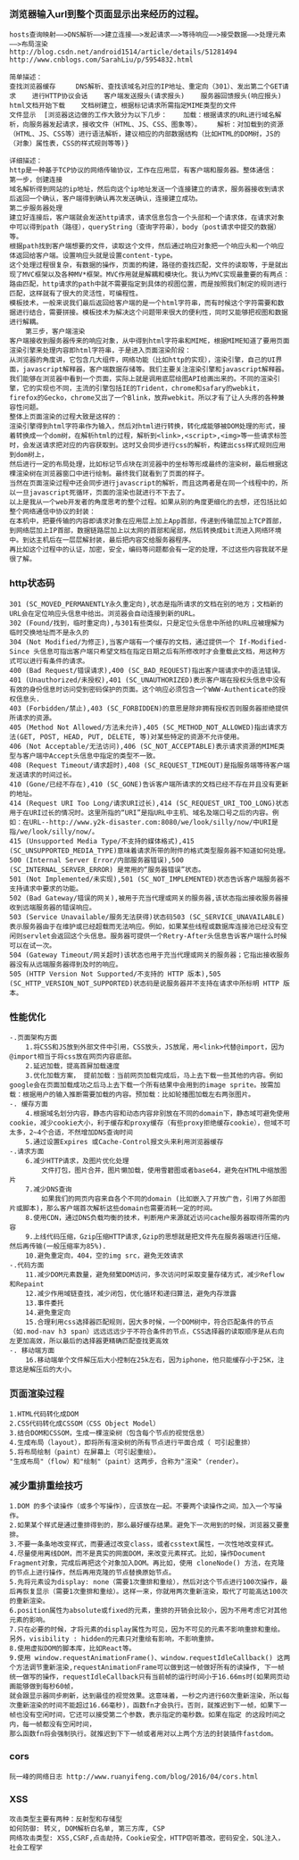 ### 浏览器输入url到整个页面显示出来经历的过程。
    hosts查询映射——>DNS解析——>建立连接——>发起请求——>等待响应——>接受数据——>处理元素——>布局渲染
    http://blog.csdn.net/android1514/article/details/51281494
    http://www.cnblogs.com/SarahLiu/p/5954832.html
    
    简单描述：
    查找浏览器缓存     DNS解析、查找该域名对应的IP地址、重定向（301）、发出第二个GET请求    进行HTTP协议会话    客户端发送报头(请求报头)    服务器回馈报头(响应报头)    html文档开始下载    文档树建立，根据标记请求所需指定MIME类型的文件    
    文件显示  [浏览器这边做的工作大致分为以下几步：    加载：根据请求的URL进行域名解析，向服务器发起请求，接收文件（HTML、JS、CSS、图象等）。    解析：对加载到的资源（HTML、JS、CSS等）进行语法解析，建议相应的内部数据结构（比如HTML的DOM树，JS的（对象）属性表，CSS的样式规则等等)}
   
    详细描述： 
    http是一种基于TCP协议的网络传输协议，工作在应用层，有客户端和服务器。整体通信：
    第一步，创建连接
    域名解析得到网站的ip地址，然后向这个ip地址发送一个连接建立的请求，服务器接收到请求后返回一个确认，客户端得到确认再次发送确认，连接建立成功。
    第二步服务器处理
    建立好连接后，客户端就会发送http请求，请求信息包含一个头部和一个请求体，在请求对象中可以得到path（路径），queryString（查询字符串），body（post请求中提交的数据）等。
    根据path找到客户端想要的文件，读取这个文件，然后通过响应对象把一个响应头和一个响应体返回给客户端。设置响应头就是设置content-type。
    这个处理过程很复杂，有数据的操作，页面的构建，路径的查找匹配，文件的读取等，于是就出现了MVC框架以及各种MV*框架。MVC作用就是解耦和模块化。我认为MVC实现最重要的有两点：
    路由匹配，http请求的path中就不需要指定到具体的视图位置，而是按照我们制定的规则进行匹配，这样就有了很大的灵活性，可编程性。
    模板技术，一般来说我们最后返回给客户端的是一个html字符串，而有时候这个字符需要和数据进行结合，需要拼接。模板技术为解决这个问题带来很大的便利性，同时又能够把视图和数据进行解耦。
        第三步，客户端渲染
    客户端接收到服务器传来的响应对象，从中得到html字符串和MIME，根据MIME知道了要用页面渲染引擎来处理内容即html字符串，于是进入页面渲染阶段：
    从浏览器的角度讲，它包含几大组件，网络功能（比如http的实现），渲染引擎，自己的UI界面，javascript解释器，客户端数据存储等。我们主要关注渲染引擎和javascript解释器。
    我们能够在浏览器中看到一个页面，实际上就是调用底层绘图API给画出来的。不同的渲染引擎，它的实现也不同，主流的引擎包括IE的Trident，chrome和safary的webkit，firefox的Gecko，chrome又出了一个Blink，放弃webkit。所以才有了让人头疼的各种兼容性问题。
    整体上页面渲染的过程大致是这样的：
    渲染引擎得到html字符串作为输入，然后对html进行转换，转化成能够被DOM处理的形式，接着转换成一个dom树，在解析html的过程，解析到<link>,<script>,<img>等一些请求标签时，会发送请求把对应的内容获取到。这时又会同步进行css的解析，构建出css样式规则应用到dom树上，
    然后进行一定的布局处理，比如标记节点块在浏览器中的坐标等形成最终的渲染树，最后根据这棵渲染树在浏览器窗口中进行绘制。最终我们就看到了页面的样子。
    当然在页面渲染过程中还会同步进行javascript的解析，而且这两者是在同一个线程中的，所以一旦javascript死循环，页面的渲染也就进行不下去了。
    以上是我从一个web开发者的角度思考的整个过程。如果从别的角度更细化的去想，还包括比如整个网络通信中协议的封装：
    在本机中，把要传输的内容即请求对象在应用层上加上App首部，传递到传输层加上TCP首部，到网络层加上IP首部，数据链路层加上以太网的首部和尾部，然后转换成bit流进入网络环境中。到达主机后在一层层解封装，最后把内容交给服务器程序。
    再比如这个过程中的认证，加密，安全，编码等问题都会有一定的处理，不过这些内容我就不是很了解。


### http状态码
    301 (SC_MOVED_PERMANENTLY永久重定向),状态是指所请求的文档在别的地方；文档新的URL会在定位响应头信息中给出。浏览器会自动连接到新的URL。
    302 (Found/找到，临时重定向),与301有些类似，只是定位头信息中所给的URL应被理解为临时交换地址而不是永久的 
    304 (Not Modified/为修正),当客户端有一个缓存的文档，通过提供一个 If-Modified-Since 头信息可指出客户端只希望文档在指定日期之后有所修改时才会重载此文档，用这种方式可以进行有条件的请求。
    400 (Bad Request/错误请求),400 (SC_BAD_REQUEST)指出客户端请求中的语法错误。 
    401 (Unauthorized/未授权),401 (SC_UNAUTHORIZED)表示客户端在授权头信息中没有有效的身份信息时访问受到密码保护的页面。这个响应必须包含一个WWW-Authenticate的授权信息头.
    403 (Forbidden/禁止),403 (SC_FORBIDDEN)的意思是除非拥有授权否则服务器拒绝提供所请求的资源。
    405 (Method Not Allowed/方法未允许),405 (SC_METHOD_NOT_ALLOWED)指出请求方法(GET, POST, HEAD, PUT, DELETE, 等)对某些特定的资源不允许使用。
    406 (Not Acceptable/无法访问),406 (SC_NOT_ACCEPTABLE)表示请求资源的MIME类型与客户端中Accept头信息中指定的类型不一致。
    408 (Request Timeout/请求超时),408 (SC_REQUEST_TIMEOUT)是指服务端等待客户端发送请求的时间过长。
    410 (Gone/已经不存在),410 (SC_GONE)告诉客户端所请求的文档已经不存在并且没有更新的地址。    
    414 (Request URI Too Long/请求URI过长),414 (SC_REQUEST_URI_TOO_LONG)状态用于在URI过长的情况时。这里所指的“URI”是指URL中主机、域名及端口号之后的内容。例如：在URL--http://www.y2k-disaster.com:8080/we/look/silly/now/中URI是指/we/look/silly/now/。
    415 (Unsupported Media Type/不支持的媒体格式),415 (SC_UNSUPPORTED_MEDIA_TYPE)意味着请求所带的附件的格式类型服务器不知道如何处理。
    500 (Internal Server Error/内部服务器错误),500 (SC_INTERNAL_SERVER_ERROR) 是常用的“服务器错误”状态。
    501 (Not Implemented/未实现),501 (SC_NOT_IMPLEMENTED)状态告诉客户端服务器不支持请求中要求的功能。
    502 (Bad Gateway/错误的网关),被用于充当代理或网关的服务器,该状态指出接收服务器接收到远端服务器的错误响应。 
    503 (Service Unavailable/服务无法获得)状态码503 (SC_SERVICE_UNAVAILABLE)表示服务器由于在维护或已经超载而无法响应。例如，如果某些线程或数据库连接池已经没有空闲则servlet会返回这个头信息。服务器可提供一个Retry-After头信息告诉客户端什么时候可以在试一次。   
    504 (Gateway Timeout/网关超时)该状态也用于充当代理或网关的服务器；它指出接收服务器没有从远端服务器得到及时的响应。  
    505 (HTTP Version Not Supported/不支持的 HTTP 版本),505 (SC_HTTP_VERSION_NOT_SUPPORTED)状态码是说服务器并不支持在请求中所标明 HTTP 版本。

### 性能优化
    -.页面架构方面    
        1.将CSS和JS放到外部文件中引用，CSS放头，JS放尾，用<link>代替@import，因为@import相当于将css放在网页内容底部。
        2.延迟加载，提高首屏加载速度
        3.优化加载方案， 提前加载：当前网页加载完成后，马上去下载一些其他的内容。例如google会在页面加载成功之后马上去下载一个所有结果中会用到的image sprite。按需加载：根据用户的输入推断需要加载的内容。预加载：比如轮播图加载左右两张图片。
    -. 缓存方面
        4.根据域名划分内容，静态内容和动态内容非别放在不同的domain下，静态域可避免使用cookie，减少cookie大小，利于缓存和proxy缓存（有些proxy拒绝缓存cookie），但域不可太多，2~4个合适，不然增加DNS查询时间
        5.通过设置Expires 或Cache-Control报文头来利用浏览器缓存
    -.请求方面
        6.减少HTTP请求，及图片优化处理
            文件打包，图片合并，图片懒加载，使用雪碧图或者base64，避免在HTML中缩放图片
        7.减少DNS查询
            如果我们的网页内容来自各个不同的domain (比如嵌入了开放广告，引用了外部图片或脚本)，那么客户端首次解析这些domain也需要消耗一定的时间。
        8.使用CDN，通过DNS负载均衡的技术，判断用户来源就近访问cache服务器取得所需的内容
        9.上线代码压缩，Gzip压缩HTTP请求,Gzip的思想就是把文件先在服务器端进行压缩，然后再传输(一般压缩率为85%).
        10.避免重定向，404，空的img src，避免无效请求    
    -.代码方面
        11.减少DOM元素数量，避免频繁DOM访问，多次访问时采取变量存储方式，减少Reflow和Repaint
        12.减少作用域链查找，减少闭包，优化循环和递归算法，避免内存泄露
        13.事件委托
        14.避免重定向
        15.合理利用css选择器匹配规则，因大多时候，一个DOM树中，符合匹配条件的节点（如.mod-nav h3 span）远远远远少于不符合条件的节点，CSS选择器的读取顺序是从右向左更加高效，所以最后的选择器更精确匹配查找更高效
    -. 移动端方面
        16.移动端单个文件解压后大小控制在25k左右，因为iphone，他只能缓存小于25K，注意这是解压后的大小。
    
### 页面渲染过程
    1.HTML代码转化成DOM
    2.CSS代码转化成CSSOM（CSS Object Model）
    3.结合DOM和CSSOM，生成一棵渲染树（包含每个节点的视觉信息）
    4.生成布局（layout），即将所有渲染树的所有节点进行平面合成（ 可引起重排）
    5.将布局绘制（paint）在屏幕上（可引起重绘）。
    "生成布局"（flow）和"绘制"（paint）这两步，合称为"渲染"（render）。
    
### 减少重排重绘技巧
    1.DOM 的多个读操作（或多个写操作），应该放在一起。不要两个读操作之间，加入一个写操作。
    2.如果某个样式是通过重排得到的，那么最好缓存结果。避免下一次用到的时候，浏览器又要重排。
    3.不要一条条地改变样式，而要通过改变class，或者csstext属性，一次性地改变样式。
    4.尽量使用离线DOM，而不是真实的网面DOM，来改变元素样式。比如，操作Document Fragment对象，完成后再把这个对象加入DOM。再比如，使用 cloneNode() 方法，在克隆的节点上进行操作，然后再用克隆的节点替换原始节点。
    5.先将元素设为display: none（需要1次重排和重绘），然后对这个节点进行100次操作，最后再恢复显示（需要1次重排和重绘）。这样一来，你就用两次重新渲染，取代了可能高达100次的重新渲染。
    6.position属性为absolute或fixed的元素，重排的开销会比较小，因为不用考虑它对其他元素的影响。
    7.只在必要的时候，才将元素的display属性为可见，因为不可见的元素不影响重排和重绘。另外，visibility : hidden的元素只对重绘有影响，不影响重排。
    8.使用虚拟DOM的脚本库，比如React等。
    9.使用 window.requestAnimationFrame()、window.requestIdleCallback() 这两个方法调节重新渲染,requestAnimationFrame可以做到这一帧做好所有的读操作, 下一帧统一做写的操作，requestIdleCallback只有当前帧的运行时间小于16.66ms时(如果网页动画能够做到每秒60帧，
    就会跟显示器同步刷新，达到最佳的视觉效果。这意味着，一秒之内进行60次重新渲染，所以每次重新渲染的时间不能超过16.66毫秒)，函数fn才会执行。否则，就推迟到下一帧，如果下一帧也没有空闲时间，它还可以接受第二个参数，表示指定的毫秒数。如果在指定 的这段时间之内，每一帧都没有空闲时间，
    那么函数fn将会强制执行。就推迟到下下一帧或者用对以上两个方法的封装插件fastdom。   
    
### cors
    阮一峰的网络日志 http://www.ruanyifeng.com/blog/2016/04/cors.html

### XSS
    攻击类型主要有两种：反射型和存储型
    如何防御: 转义, DOM解析白名单, 第三方库, CSP
    网络攻击类型: XSS,CSRF,点击劫持，Cookie安全，HTTP窃听篡改，密码安全，SQL注入，社会工程学
























